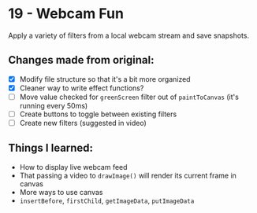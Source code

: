 # 19 - Webcam Fun
Apply a variety of filters from a local webcam stream and save snapshots.

## Changes made from original:
- [x] Modify file structure so that it's a bit more organized
- [x] Cleaner way to write effect functions?
- [ ] Move value checked for `greenScreen` filter out of `paintToCanvas` (it's running every 50ms)
- [ ] Create buttons to toggle between existing filters
- [ ] Create new filters (suggested in video)

## Things I learned:
- How to display live webcam feed
- That passing a video to `drawImage()` will render its current frame in canvas
- More ways to use canvas
- `insertBefore`, `firstChild`, `getImageData`, `putImageData`
